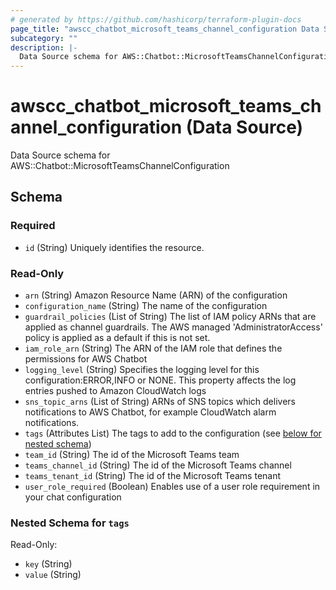 ```yaml
---
# generated by https://github.com/hashicorp/terraform-plugin-docs
page_title: "awscc_chatbot_microsoft_teams_channel_configuration Data Source - terraform-provider-awscc"
subcategory: ""
description: |-
  Data Source schema for AWS::Chatbot::MicrosoftTeamsChannelConfiguration
---
```


# awscc_chatbot_microsoft_teams_channel_configuration (Data Source)

Data Source schema for AWS::Chatbot::MicrosoftTeamsChannelConfiguration



<!-- schema generated by tfplugindocs -->
## Schema

### Required

- `id` (String) Uniquely identifies the resource.

### Read-Only

- `arn` (String) Amazon Resource Name (ARN) of the configuration
- `configuration_name` (String) The name of the configuration
- `guardrail_policies` (List of String) The list of IAM policy ARNs that are applied as channel guardrails. The AWS managed 'AdministratorAccess' policy is applied as a default if this is not set.
- `iam_role_arn` (String) The ARN of the IAM role that defines the permissions for AWS Chatbot
- `logging_level` (String) Specifies the logging level for this configuration:ERROR,INFO or NONE. This property affects the log entries pushed to Amazon CloudWatch logs
- `sns_topic_arns` (List of String) ARNs of SNS topics which delivers notifications to AWS Chatbot, for example CloudWatch alarm notifications.
- `tags` (Attributes List) The tags to add to the configuration (see [below for nested schema](#nestedatt--tags))
- `team_id` (String) The id of the Microsoft Teams team
- `teams_channel_id` (String) The id of the Microsoft Teams channel
- `teams_tenant_id` (String) The id of the Microsoft Teams tenant
- `user_role_required` (Boolean) Enables use of a user role requirement in your chat configuration

<a id="nestedatt--tags"></a>
### Nested Schema for `tags`

Read-Only:

- `key` (String)
- `value` (String)
